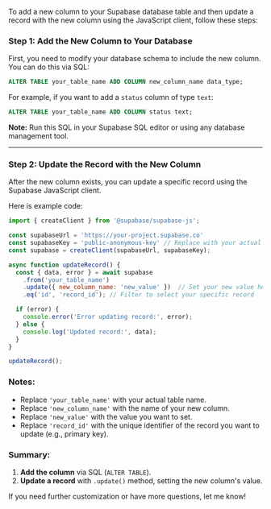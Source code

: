 To add a new column to your Supabase database table and then update a record with the new column using the JavaScript client, follow these steps:

### Step 1: Add the New Column to Your Database

First, you need to modify your database schema to include the new column. You can do this via SQL:

```sql
ALTER TABLE your_table_name ADD COLUMN new_column_name data_type;
```

For example, if you want to add a `status` column of type `text`:

```sql
ALTER TABLE your_table_name ADD COLUMN status text;
```

**Note:** Run this SQL in your Supabase SQL editor or using any database management tool.

---

### Step 2: Update the Record with the New Column

After the new column exists, you can update a specific record using the Supabase JavaScript client.

Here is example code:

```javascript
import { createClient } from '@supabase/supabase-js';

const supabaseUrl = 'https://your-project.supabase.co'
const supabaseKey = 'public-anonymous-key' // Replace with your actual API key
const supabase = createClient(supabaseUrl, supabaseKey);

async function updateRecord() {
  const { data, error } = await supabase
    .from('your_table_name')
    .update({ new_column_name: 'new_value' })  // Set your new value here
    .eq('id', 'record_id'); // Filter to select your specific record

  if (error) {
    console.error('Error updating record:', error);
  } else {
    console.log('Updated record:', data);
  }
}

updateRecord();
```

### Notes:
- Replace `'your_table_name'` with your actual table name.
- Replace `'new_column_name'` with the name of your new column.
- Replace `'new_value'` with the value you want to set.
- Replace `'record_id'` with the unique identifier of the record you want to update (e.g., primary key).

### Summary:
1. **Add the column** via SQL (`ALTER TABLE`).
2. **Update a record** with `.update()` method, setting the new column's value.

If you need further customization or have more questions, let me know!
